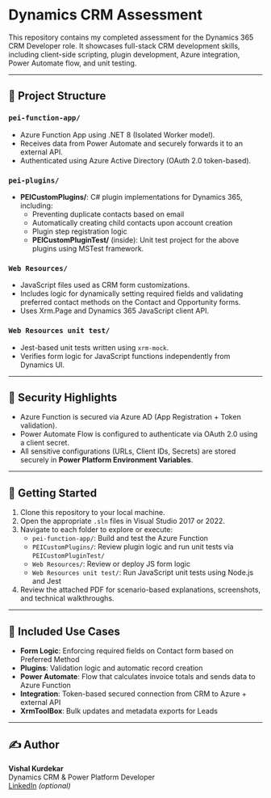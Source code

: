 # Dynamics CRM Assessment

This repository contains my completed assessment for the Dynamics 365 CRM Developer role. It showcases full-stack CRM development skills, including client-side scripting, plugin development, Azure integration, Power Automate flow, and unit testing.

---

## 📁 Project Structure

### `pei-function-app/`
- Azure Function App using .NET 8 (Isolated Worker model).
- Receives data from Power Automate and securely forwards it to an external API.
- Authenticated using Azure Active Directory (OAuth 2.0 token-based).

### `pei-plugins/`
- **PEICustomPlugins/**: C# plugin implementations for Dynamics 365, including:
  - Preventing duplicate contacts based on email
  - Automatically creating child contacts upon account creation
  - Plugin step registration logic
  - **PEICustomPluginTest/** (inside): Unit test project for the above plugins using MSTest framework.

### `Web Resources/`
- JavaScript files used as CRM form customizations.
- Includes logic for dynamically setting required fields and validating preferred contact methods on the Contact and Opportunity forms.
- Uses Xrm.Page and Dynamics 365 JavaScript client API.

### `Web Resources unit test/`
- Jest-based unit tests written using `xrm-mock`.
- Verifies form logic for JavaScript functions independently from Dynamics UI.

---

## 🔐 Security Highlights

- Azure Function is secured via Azure AD (App Registration + Token validation).
- Power Automate Flow is configured to authenticate via OAuth 2.0 using a client secret.
- All sensitive configurations (URLs, Client IDs, Secrets) are stored securely in **Power Platform Environment Variables**.

---

## 🚀 Getting Started

1. Clone this repository to your local machine.
2. Open the appropriate `.sln` files in Visual Studio 2017 or 2022.
3. Navigate to each folder to explore or execute:
   - `pei-function-app/`: Build and test the Azure Function
   - `PEICustomPlugins/`: Review plugin logic and run unit tests via `PEICustomPluginTest/`
   - `Web Resources/`: Review or deploy JS form logic
   - `Web Resources unit test/`: Run JavaScript unit tests using Node.js and Jest
4. Review the attached PDF for scenario-based explanations, screenshots, and technical walkthroughs.

---

## 📄 Included Use Cases

- **Form Logic**: Enforcing required fields on Contact form based on Preferred Method
- **Plugins**: Validation logic and automatic record creation
- **Power Automate**: Flow that calculates invoice totals and sends data to Azure Function
- **Integration**: Token-based secured connection from CRM to Azure + external API
- **XrmToolBox**: Bulk updates and metadata exports for Leads

---

## ✍️ Author

**Vishal Kurdekar**  
Dynamics CRM & Power Platform Developer  
[LinkedIn](https://www.linkedin.com/in/vishal-kurdekar) *(optional)*  
